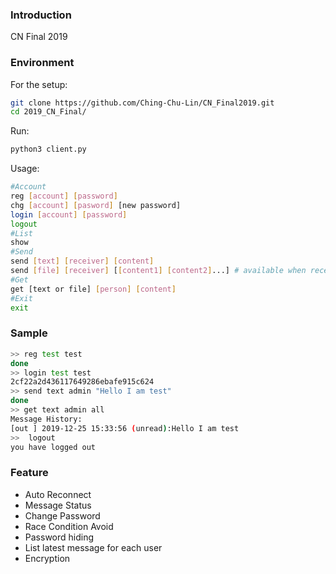 ### Introduction

CN Final 2019

### Environment

For the setup:

```bash
git clone https://github.com/Ching-Chu-Lin/CN_Final2019.git 
cd 2019_CN_Final/
```

Run:

```bash
python3 client.py
```

Usage:

```bash
#Account
reg [account] [password]
chg [account] [pasword] [new password]
login [account] [password]
logout
#List
show
#Send
send [text] [receiver] [content]
send [file] [receiver] [[content1] [content2]...] # available when receiver online
#Get
get [text or file] [person] [content]
#Exit
exit
```

### Sample

```bash
>> reg test test
done
>> login test test
2cf22a2d436117649286ebafe915c624
>> send text admin "Hello I am test"               
done
>> get text admin all
Message History:
[out ] 2019-12-25 15:33:56 (unread):Hello I am test
>>  logout
you have logged out
```

### Feature

* Auto Reconnect
* Message Status
* Change Password
* Race Condition Avoid
* Password hiding
* List latest message for each user
* Encryption
